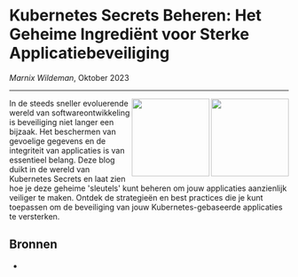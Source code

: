 # Kubernetes Secrets Beheren: Het Geheime Ingrediënt voor Sterke Applicatiebeveiliging
 
*Marnix Wildeman*, Oktober 2023
<hr>

<img align="right" style="width: 140px;" src="https://in4it.com/wp-content/uploads/2020/11/secret.jpg">
<img align="right" style="width: 140px;" src="https://b2750956.smushcdn.com/2750956/wp-content/uploads/2021/01/3-31510_svg-kubernetes-logo-hd-png-download-696x664.png?lossy=1&strip=1&webp=1">
 
In de steeds sneller evoluerende wereld van softwareontwikkeling is beveiliging niet langer een bijzaak. Het beschermen van gevoelige gegevens en de integriteit van applicaties is van essentieel belang. Deze blog duikt in de wereld van Kubernetes Secrets en laat zien hoe je deze geheime 'sleutels' kunt beheren om jouw applicaties aanzienlijk veiliger te maken. Ontdek de strategieën en best practices die je kunt toepassen om de beveiliging van jouw Kubernetes-gebaseerde applicaties te versterken.



## Bronnen
- 
